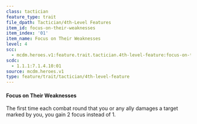 ```yaml
---
class: tactician
feature_type: trait
file_dpath: Tactician/4th-Level Features
item_id: focus-on-their-weaknesses
item_index: '01'
item_name: Focus on Their Weaknesses
level: 4
scc:
  - mcdm.heroes.v1:feature.trait.tactician.4th-level-feature:focus-on-their-weaknesses
scdc:
  - 1.1.1:7.1.4.10:01
source: mcdm.heroes.v1
type: feature/trait/tactician/4th-level-feature
---
```


#### Focus on Their Weaknesses

The first time each combat round that you or any ally damages a target marked by you, you gain 2 focus instead of 1.
